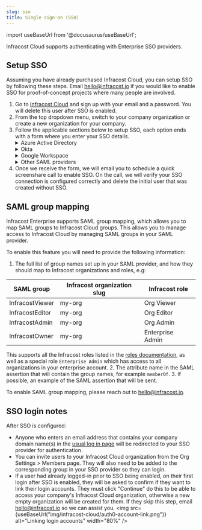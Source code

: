 ```yaml
---
slug: sso
title: Single sign-on (SSO)
---
```


import useBaseUrl from '@docusaurus/useBaseUrl';

Infracost Cloud supports authenticating with Enterprise SSO providers.

## Setup SSO

Assuming you have already purchased Infracost Cloud, you can setup SSO by following these steps. Email [hello@infracost.io](mailto:hello@infracost.io) if you would like to enable SSO for proof-of-concept projects where many people are involved.
1. Go to [Infracost Cloud](https://dashboard.infracost.io) and sign up with your email and a password. You will delete this user after SSO is enabled.
2. From the top dropdown menu, switch to your company organization or create a new organization for your company.
3. Follow the applicable sections below to setup SSO, each option ends with a form where you enter your SSO details.
    <details>
      <summary>Azure Active Directory</summary>
      <ol style={{'list-style-type': 'decimal'}}>
        <li>In the <a href="https://dashboard.infracost.io" target="_blank" rel="noopener noreferrer">Infracost Cloud
            dashboard</a> go to <code>Org Settings</code> and copy your <code>Org ID</code>. You will need to
          provide this to Infracost in a future step.</li>
        <li>Login to the <a href="https://portal.azure.com" target="_blank" rel="noopener noreferrer">Azure portal</a>
        </li>
        <li>Go to <code>Azure Active Directory &gt; App registrations</code></li>
        <li>Click <code>New registration</code></li>
        <li>For the name enter <code>Infracost Cloud</code></li>
        <li>For the Redirect URL select <code>Web</code> for the platform and enter
          <code>https://login.infracost.io/login/callback</code>
        </li>
        <li>Click on <code>Add a certificate or secret &gt; New client secret</code></li>
        <li>Copy the Application (client) ID. You will need to provide this to Infracost in a future step.</li>
        <li>Add a client secret with Description <code>Infracost Cloud SSO</code> that expires in 24 months.</li>
        <li>Copy the Client Secret Value. You will need to provide this to Infracost in the next step.</li>
        <li>Fill out the <a href="https://forms.gle/W9Hjm8xBgqQEtnwd7" target="_blank" rel="noopener noreferrer">SSO
            setup form here</a>, providing the Application (client) ID, Client secret value and the domain you want
          enabled for SSO.</li>
      </ol>
    </details>
    <details>
      <summary>Okta</summary>
      <ol style={{'list-style-type': 'decimal'}}>
        <li>In the <a href="https://dashboard.infracost.io" target="_blank" rel="noopener noreferrer">Infracost Cloud
            dashboard</a> go to <code>Org Settings</code> and copy your <code>Org ID</code>. You will need to
          provide this to Infracost in a future step.</li>
        <li>Login to the Okta Admin dashboard</li>
        <li>Go to <code>Applications &gt; Applications</code></li>
        <li>Click <code>Create App Integration</code></li>
        <li>Select <code>SAML 2.0</code> and click Next.</li>
        <li>For the App name enter <code>Infracost Cloud</code> and click Next.</li>
        <li>For Single sign on URL enter
          <code>https://login.infracost.io/login/callback?connection=&lt;YOUR INFRACOST ORG ID&gt;</code>
        </li>
        <li>For the Audience URL (SP Entity ID) enter <code>urn:auth0:infracost:&lt;YOUR INFRACOST ORG ID&gt;</code><img
            loading="lazy" src="/docs/img/sso/okta-saml-settings.png" alt="Okta Attribute Statements form"
            class="img_ev3q" /></li>
        <li>Add the following for the Attribute Statements section and click Next.<img loading="lazy"
            src="/docs/img/sso/okta-attribute-statements.png" alt="Okta Attribute Statements form" class="img_ev3q" /></li>
        <li>Choose 'I'm an Okta customer adding an internal app' and click Finish</li>
        <li>In the Sign on tab, scroll down to the SAML Signing Certificates section. On the right-hand side click the
          button to View SAML setup instructions.</li>
        <li>Copy the Identity Provider Single Sign-On URL and download the certificate.</li>
        <li>Fill out the <a href="https://forms.gle/W9Hjm8xBgqQEtnwd7" target="_blank" rel="noopener noreferrer">SSO
            setup form here</a>, providing the Identity Provider Single Sign-On URL, certificate and the domain you
          want enabled for SSO.</li>
        <li>In the Okta Admin dashboard assign any users to the Infracost Cloud app. You can also add an Infracost
          button to your SSO portal as we support IdP-Initiated logins from Okta too.</li>
      </ol>
    </details>
    <details>
      <summary>Google Workspace</summary>
      <ol style={{'list-style-type': 'decimal'}}>
        <li>In the <a href="https://dashboard.infracost.io" target="_blank" rel="noopener noreferrer">Infracost Cloud
            dashboard</a> go to <code>Org Settings</code> and copy your <code>Org ID</code>. You will need this when
          setting up the SAML app in Google Workspace.</li>
        <li>Login to <a href="https://admin.google.com" target="_blank" rel="noopener noreferrer">Google Workspace
            admin</a></li>
        <li>Go to <code>Apps &gt; Web and mobile apps</code></li>
        <li>Click <code>Add app &gt; Add custom SAML app</code></li>
        <li>For the App name enter <code>Infracost Cloud</code></li>
        <li>Copy the SSO URL and download the Certificate. You will need to supply these to Infracost in a future step.
          Click Continue.</li>
        <li>In the ACS URL enter:
          <code>https://login.infracost.io/login/callback?connection=&lt;YOUR INFRACOST ORG ID&gt;</code>
        </li>
        <li>In the Entity ID enter: <code>urn:auth0:infracost:&lt;YOUR INFRACOST ORG ID&gt;</code></li>
        <li>Tick <code>Signed response</code></li>
        <li>For Name ID format choose <code>UNSPECIFIED</code> and for Name ID choose
          <code>Basic Information &gt; Primary email</code>. The form should look like the following:<img loading="lazy"
            src="/docs/img/sso/google-workspace-service-provider.png" alt="Google Workspace Service Provider form"
            class="img_ev3q" />
        </li>
        <li>Click Continue</li>
        <li>Add the following Attributes and click Finish:<img loading="lazy"
            src="/docs/img/sso/google-workspace-attributes.png" alt="Google Workspace Service Provider form"
            class="img_ev3q" /></li>
        <li>Fill out the <a href="https://forms.gle/W9Hjm8xBgqQEtnwd7" target="_blank" rel="noopener noreferrer">SSO
            setup form here</a>, providing the SSO URL, Certificate and the domain you want enabled for SSO.</li>
      </ol>
    </details>
    <details>
      <summary>Other SAML providers</summary>
      <ol style={{'list-style-type': 'decimal'}}>
        <li>In the <a href="https://dashboard.infracost.io" target="_blank" rel="noopener noreferrer">Infracost Cloud
            dashboard</a> go to <code>Org Settings</code> and copy your <code>Org ID</code>. You will need to
          provide this in the next step.</li>
        <li>Fill out the <a href="https://forms.gle/W9Hjm8xBgqQEtnwd7" target="_blank" rel="noopener noreferrer">SSO
            setup form here</a>, providing the SSO URL, certificate and the domain you want enabled for SSO.</li>
      </ol>
    </details>
4. Once we receive the form, we will email you to schedule a quick screenshare call to enable SSO. On the call, we will verify your SSO connection is configured correctly and delete the initial user that was created without SSO.

## SAML group mapping

Infracost Enterprise supports SAML group mapping, which allows you to map SAML groups to Infracost Cloud groups. This allows you to manage access to Infracost Cloud by managing SAML groups in your SAML provider.

To enable this feature you will need to provide the following information:
1. The full list of group names set up in your SAML provider, and how they should map to Infracost organizations and roles, e.g:

  | SAML group | Infracost organization slug | Infracost role |
  |------------|-----------------------------|----------------|
  | InfracostViewer | my-org | Org Viewer |
  | InfracostEditor | my-org | Org Editor |
  | InfracostAdmin | my-org | Org Admin |
  | InfracostOwner | my-org | Enterprise Admin |

  This supports all the Infracost roles listed in the [roles documentation](/docs/infracost_cloud/roles), as well as a special role `Enterprise Admin` which has access to all organizations in your enterprise account.
2. The attribute name in the SAML assertion that will contain the group names, for example `memberOf`.
3. If possible, an example of the SAML assertion that will be sent.

To enable SAML group mapping, please reach out to [hello@infracost.io](mailto:hello@infracost.io).

## SSO login notes

After SSO is configured:
- Anyone who enters an email address that contains your company domain name(s) in the [usual log in page](https://dashboard.infracost.io) will be redirected to your SSO provider for authentication.
- You can invite users to your Infracost Cloud organization from the Org Settings > Members page. They will also need to be added to the corresponding group in your SSO provider so they can login.
- If a user had already logged-in prior to SSO being enabled, on their first login after SSO is enabled, they will be asked to confirm if they want to link their login accounts. They must click "Continue" do this to be able to access your company's Infracost Cloud organization, otherwise a new empty organization will be created for them. If they skip this step, email [hello@infracost.io](mailto:hello@infracost.io) so we can assist you.
    <img src={useBaseUrl("img/infracost-cloud/auth0-account-link.png")} alt="Linking login accounts" width="80%" />
